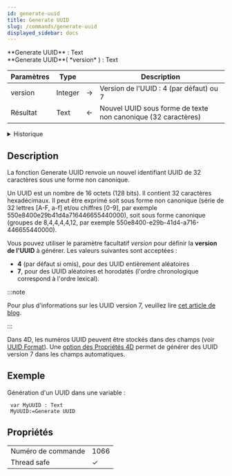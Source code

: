 ```yaml
---
id: generate-uuid
title: Generate UUID
slug: /commands/generate-uuid
displayed_sidebar: docs
---
```


<!--REF #_command_.Generate UUID.Syntax-->**Generate UUID** : Text<br>**Generate UUID**( *version* ) : Text<!-- END REF-->

<!--REF #_command_.Generate UUID.Params-->

| Paramètres | Type    |                             | Description                                                                      |
| ---------- | ------- | --------------------------- | -------------------------------------------------------------------------------- |
| version    | Integer | &#8594; | Version de l'UUID : 4 (par défaut) ou 7       |
| Résultat   | Text    | &#8592; | Nouvel UUID sous forme de texte non canonique (32 caractères) |

<!-- END REF-->

<details><summary>Historique</summary>

| Release | Modifications                          |
| ------- | -------------------------------------- |
| 20 R10  | Prise en charge du paramètre *version* |

</details>

## Description

<!--REF #_command_.Generate UUID.Summary-->La fonction Generate UUID renvoie un nouvel identifiant UUID de 32 caractères sous une forme non canonique<!-- END REF-->.

Un UUID est un nombre de 16 octets (128 bits). Il contient 32 caractères hexadécimaux. Il peut être exprimé soit sous forme non canonique (série de 32 lettres \[A-F, a-f\] et/ou chiffres \[0-9\], par exemple 550e8400e29b41d4a716446655440000), soit sous forme canonique (groupes de 8,4,4,4,4,12, par exemple 550e8400-e29b-41d4-a716-446655440000).

Vous pouvez utiliser le paramètre facultatif *version* pour définir la **version de l'UUID** à générer. Les valeurs suivantes sont acceptées :

- **4** (par défaut si omis), pour des UUID entièrement aléatoires
- **7**, pour des UUID aléatoires et horodatés (l'ordre chronologique correspond à l'ordre lexical).

:::note

Pour plus d'informations sur les UUID version 7, veuillez lire [cet article de blog](https://blog.4d.com/sort-uuids-with-version-7).

:::

Dans 4D, les numéros UUID peuvent être stockés dans des champs (voir [UUID Format](https://doc.4d.com/4Dv20/4D/20.2/Field-properties.300-6750280.en.html#106190)). Une [option des Propriétés 4D](../settings/database.md#auto-uuid-version) permet de générer des UUID version 7 dans les champs automatiques.

## Exemple

Génération d'un UUID dans une variable :

```4d
 var MyUUID : Text
 MyUUID:=Generate UUID
```

## Propriétés

|                    |                             |
| ------------------ | --------------------------- |
| Numéro de commande | 1066                        |
| Thread safe        | &check; |


